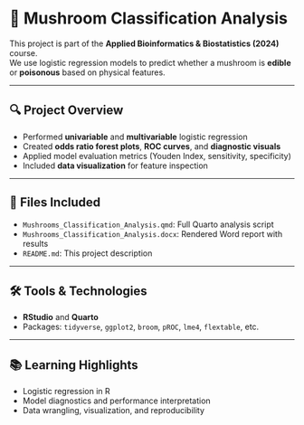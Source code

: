 # 🍄 Mushroom Classification Analysis

This project is part of the **Applied Bioinformatics & Biostatistics (2024)** course.  
We use logistic regression models to predict whether a mushroom is **edible** or **poisonous** based on physical features.

---

## 🔍 Project Overview

- Performed **univariable** and **multivariable** logistic regression
- Created **odds ratio forest plots**, **ROC curves**, and **diagnostic visuals**
- Applied model evaluation metrics (Youden Index, sensitivity, specificity)
- Included **data visualization** for feature inspection

---

## 📁 Files Included

- `Mushrooms_Classification_Analysis.qmd`: Full Quarto analysis script
- `Mushrooms_Classification_Analysis.docx`: Rendered Word report with results
- `README.md`: This project description

---

## 🛠️ Tools & Technologies

- **RStudio** and **Quarto**
- Packages: `tidyverse`, `ggplot2`, `broom`, `pROC`, `lme4`, `flextable`, etc.

---

## 📚 Learning Highlights

- Logistic regression in R
- Model diagnostics and performance interpretation
- Data wrangling, visualization, and reproducibility



